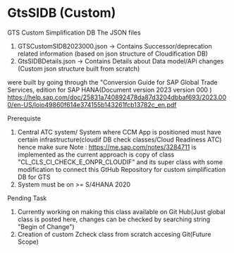 # GtsSIDB (Custom)
GTS Custom Simplification DB
The JSON files 
1. GTSCustomSIDB2023000.json -> Contains Successor/deprecation related information (based on json structure of Cloudification DB)
2. GtsSIDBDetails.json -> Contains Details about Data model/APi changes (Custom json structure built from scratch)

were built by going through the "Conversion Guide for SAP Global Trade Services, edition for SAP HANA(Document version 2023 version 000 )
https://help.sap.com/doc/25831a740892478da87d3204dbbaf693/2023.000/en-US/loio49860f614e374155b143261fcb13782c_en.pdf

Prerequiste
1. Central ATC system/ System where CCM App is positioned must have certain infrastructure(cloudif DB check classes/Cloud Readiness ATC)
   hence make sure Note : https://me.sap.com/notes/3284711 is implemented as the current approach is copy of class "CL_CLS_CI_CHECK_E_ONPR_CLOUDIF" and its super class with some
   modification to connect this GtHub Repository for custom simplification DB for GTS
3. System must be on >= S/4HANA 2020

Pending Task
1. Currently working on making this class available on Git Hub(Just global class is posted here, changes can be checked by searching string "Begin of Change")
2. Creation of custom Zcheck class from scratch accesing Git(Future Scope)

   


